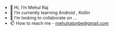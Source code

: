 - 👋 Hi, I’m Mehul Raj
- 🌱 I’m currently learning Android , Kotlin
- 💞️ I’m looking to collaborate on ...
- 📫 How to reach me - mehulrajpnbe@gmail.com

<!---
mehulrajdev/mehulrajdev is a ✨ special ✨ repository because its `README.md` (this file) appears on your GitHub profile.
You can click the Preview link to take a look at your changes.
--->
